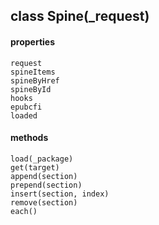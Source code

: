 ## class Spine(_request)
  #### properties
    request
    spineItems 
    spineByHref 
    spineById 
    hooks 
    epubcfi
    loaded
  #### methods
    load(_package)
    get(target)
    append(section)
    prepend(section)
    insert(section, index)
    remove(section)
    each()
